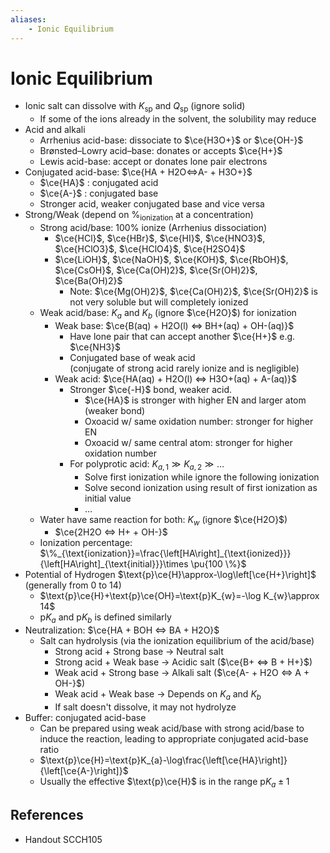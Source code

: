 ```yaml
---
aliases:
    - Ionic Equilibrium
---
```


# Ionic Equilibrium

- Ionic salt can dissolve with $K_{\text{sp}}$ and $Q_{\text{sp}}$ (ignore solid)
    - If some of the ions already in the solvent, the solubility may reduce
- Acid and alkali
    - Arrhenius acid-base: dissociate to $\ce{H3O+}$ or $\ce{OH-}$
    - Brønsted–Lowry acid–base: donates or accepts $\ce{H+}$
    - Lewis acid-base: accept or donates lone pair electrons
- Conjugated acid-base: $\ce{HA + H2O<=>A- + H3O+}$
    - $\ce{HA}$ : conjugated acid
    - $\ce{A-}$ : conjugated base
    - Stronger acid, weaker conjugated base and vice versa
- Strong/Weak (depend on $\%_{\text{ionization}}$ at a concentration)
    - Strong acid/base: $100\%$ ionize (Arrhenius dissociation)
        - $\ce{HCl}$, $\ce{HBr}$, $\ce{HI}$, $\ce{HNO3}$, $\ce{HClO3}$, $\ce{HClO4}$, $\ce{H2SO4}$
        - $\ce{LiOH}$, $\ce{NaOH}$, $\ce{KOH}$, $\ce{RbOH}$, $\ce{CsOH}$, $\ce{Ca(OH)2}$, $\ce{Sr(OH)2}$, $\ce{Ba(OH)2}$
            - Note: $\ce{Mg(OH)2}$, $\ce{Ca(OH)2}$, $\ce{Sr(OH)2}$ is not very soluble but will completely ionized
    - Weak acid/base: $K_{a}$ and $K_{b}$ (ignore $\ce{H2O}$) for ionization
        - Weak base: $\ce{B(aq) + H2O(l) <=> BH+(aq) + OH-(aq)}$
            - Have lone pair that can accept another $\ce{H+}$ e.g. $\ce{NH3}$
            - Conjugated base of weak acid  
                         (conjugate of strong acid rarely ionize and is negligible)
        - Weak acid: $\ce{HA(aq) + H2O(l) <=> H3O+(aq) + A-(aq)}$
            - Stronger $\ce{-H}$ bond, weaker acid.
                - $\ce{HA}$ is stronger with higher EN and larger atom (weaker bond)
                - Oxoacid w/ same oxidation number: stronger for higher EN
                - Oxoacid w/ same central atom: stronger for higher oxidation number
            - For polyprotic acid: $K_{a,1}\gg K_{a,2}\gg \dots$
                - Solve first ionization while ignore the following ionization
                - Solve second ionization using result of first ionization as initial value
                - …
    - Water have same reaction for both: $K_{w}$ (ignore $\ce{H2O}$)
        - $\ce{2H2O <=> H+ + OH-}$
    - Ionization percentage: $\%_{\text{ionization}}=\frac{\left[HA\right]_{\text{ionized}}}{\left[HA\right]_{\text{initial}}}\times \pu{100 \%}$
- Potential of Hydrogen $\text{p}\ce{H}\approx-\log\left[\ce{H+}\right]$ (generally from 0 to 14)
    - $\text{p}\ce{H}+\text{p}\ce{OH}=\text{p}K_{w}=-\log K_{w}\approx 14$
    - $\text{p}K_{a}$ and $\text{p}K_{b}$ is defined similarly
- Neutralization: $\ce{HA + BOH <=> BA + H2O}$
    - Salt can hydrolysis (via the ionization equilibrium of the acid/base)
        - Strong acid + Strong base → Neutral salt
        - Strong acid + Weak base → Acidic salt ($\ce{B+ <=> B + H+}$)
        - Weak acid + Strong base → Alkali salt ($\ce{A- + H2O <=> A + OH-}$)
        - Weak acid + Weak base → Depends on $K_{a}$ and $K_{b}$
        - If salt doesn't dissolve, it may not hydrolyze
- Buffer: conjugated acid-base
    - Can be prepared using weak acid/base with strong acid/base to induce the reaction, leading to appropriate conjugated acid-base ratio
    - $\text{p}\ce{H}=\text{p}K_{a}-\log\frac{\left[\ce{HA}\right]}{\left[\ce{A-}\right]}$
    - Usually the effective $\text{p}\ce{H}$ is in the range $\text{p}K_{a}\pm 1$

## References

- Handout SCCH105
